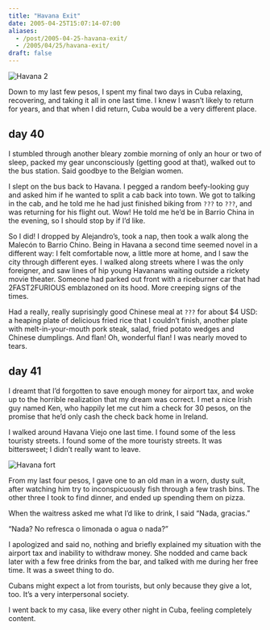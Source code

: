 ```yaml
---
title: "Havana Exit"
date: 2005-04-25T15:07:14-07:00
aliases:
  - /post/2005-04-25-havana-exit/
  - /2005/04/25/havana-exit/
draft: false
---
```


![Havana 2](/img/havana-exit/havana2.jpg)

Down to my last few pesos, I spent my final two days in Cuba relaxing, recovering, and taking it all in one last time. I knew I wasn’t likely to return for years, and that when I did return, Cuba would be a very different place.

## day 40

I stumbled through another bleary zombie morning of only an hour or two of sleep, packed my gear unconsciously (getting good at that), walked out to the bus station. Said goodbye to the Belgian women.

I slept on the bus back to Havana. I pegged a random beefy-looking guy and asked him if he wanted to split a cab back into town. We got to talking in the cab, and he told me he had just finished biking from `???` to `???`, and was returning for his flight out. Wow! He told me he’d be in Barrio China in the evening, so I should stop by if I’d like.

So I did! I dropped by Alejandro’s, took a nap, then took a walk along the Malecón to Barrio Chino. Being in Havana a second time seemed novel in a different way: I felt comfortable now, a little more at home, and I saw the city through different eyes. I walked along streets where I was the only foreigner, and saw lines of hip young Havanans waiting outside a rickety movie theater. Someone had parked out front with a riceburner car that had 2FAST2FURIOUS emblazoned on its hood. More creeping signs of the times.

Had a really, really suprisingly good Chinese meal at `???` for about $4 USD: a heaping plate of delicious fried rice that I couldn’t finish, another plate with melt-in-your-mouth pork steak, salad, fried potato wedges and Chinese dumplings. And flan! Oh, wonderful flan! I was nearly moved to tears.

## day 41

I dreamt that I’d forgotten to save enough money for airport tax, and woke up to the horrible realization that my dream was correct. I met a nice Irish guy named Ken, who happily let me cut him a check for 30 pesos, on the promise that he’d only cash the check back home in Ireland.

I walked around Havana Viejo one last time. I found some of the less touristy streets. I found some of the more touristy streets. It was bittersweet; I didn’t really want to leave.

![Havana fort](/img/havana-exit/havana3.jpg)

From my last four pesos, I gave one to an old man in a worn, dusty suit, after watching him try to inconspicuously fish through a few trash bins. The other three I took to find dinner, and ended up spending them on pizza.

When the waitress asked me what I’d like to drink, I said “Nada, gracias.”

“Nada? No refresca o limonada o agua o nada?”

I apologized and said no, nothing and briefly explained my situation with the airport tax and inability to withdraw money. She nodded and came back later with a few free drinks from the bar, and talked with me during her free time. It was a sweet thing to do.

Cubans might expect a lot from tourists, but only because they give a lot, too. It’s a very interpersonal society.

I went back to my casa, like every other night in Cuba, feeling completely content.
